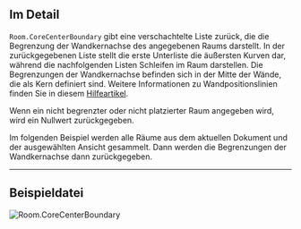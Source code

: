 ## Im Detail
`Room.CoreCenterBoundary` gibt eine verschachtelte Liste zurück, die die Begrenzung der Wandkernachse des angegebenen Raums darstellt. In der zurückgegebenen Liste stellt die erste Unterliste die äußersten Kurven dar, während die nachfolgenden Listen Schleifen im Raum darstellen. Die Begrenzungen der Wandkernachse befinden sich in der Mitte der Wände, die als Kern definiert sind. Weitere Informationen zu Wandpositionslinien finden Sie in diesem [Hilfeartikel](https://help.autodesk.com/view/RVT/2024/DEU/?guid=GUID-0BB62832-36DD-4E06-A9D4-EE98CE0FCF89).

Wenn ein nicht begrenzter oder nicht platzierter Raum angegeben wird, wird ein Nullwert zurückgegeben.

Im folgenden Beispiel werden alle Räume aus dem aktuellen Dokument und der ausgewählten Ansicht gesammelt. Dann werden die Begrenzungen der Wandkernachse dann zurückgegeben.
___
## Beispieldatei

![Room.CoreCenterBoundary](./Revit.Elements.Room.CoreCenterBoundary_img.jpg)
